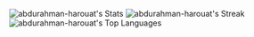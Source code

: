 ![abdurahman-harouat's Stats](https://github-readme-stats.vercel.app/api?username=abdurahman-harouat&theme=default&show_icons=true&hide_border=true&count_private=true)
![abdurahman-harouat's Streak](https://github-readme-streak-stats.herokuapp.com/?user=abdurahman-harouat&theme=default&hide_border=true)
![abdurahman-harouat's Top Languages](https://github-readme-stats.vercel.app/api/top-langs/?username=abdurahman-harouat&theme=default&show_icons=true&hide_border=true&layout=compact)
